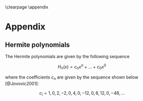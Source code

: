 \clearpage
\appendix

# Appendix

## Hermite polynomials

The Hermite polynomials are given by the following sequence

$$ H_n(x) = c_nx^n + ... + c_0x^0 $$

where the coefficients $c_n$ are given by the sequence shown below [@Jovovic2001]:

$$c_i = 1, 0, 2, -2, 0, 4, 0, -12, 0, 8, 12, 0, -48, ...$$
